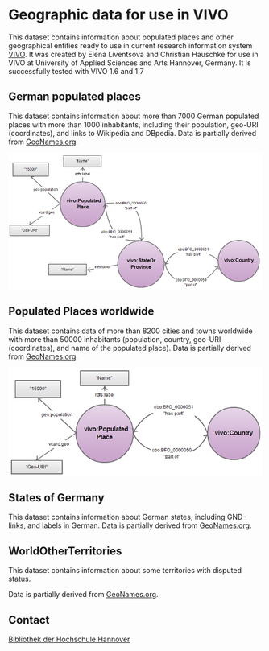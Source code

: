 # Geographic data for use in VIVO

This dataset contains information about populated places and other geographical entities ready to use in current research information system [VIVO](http://vivoweb.org/). It was created by Elena Liventsova and Christian Hauschke for use in VIVO at University of Applied Sciences and Arts Hannover, Germany. It is successfully tested with VIVO 1.6 and 1.7

## German populated places
This dataset contains information about more than 7000 German populated places with more than 1000 inhabitants, including their population, geo-URI (coordinates), and links to Wikipedia and DBpedia.  Data is partially derived from [GeoNames.org](http://geonames.org).

![German locations in VIVO](german_locations_in_VIVO.png)

## Populated Places worldwide
This dataset contains data of more than 8200 cities and towns worldwide with more than 50000 inhabitants (population, country, geo-URI (coordinates), and name of the populated place). Data is partially derived from [GeoNames.org](http://geonames.org).

![Locations worldwide in VIVO](locations_worldwide_in_VIVO.png)

## States of Germany
This dataset contains information about German states, including GND-links, and labels in German. Data is partially derived from [GeoNames.org](http://geonames.org).

## WorldOtherTerritories
This dataset contains information about some territories with disputed status.

Data is partially derived from [GeoNames.org](http://geonames.org).

## Contact

[Bibliothek der Hochschule Hannover](http://www.hs-hannover.de/bibl/kontakt/)
